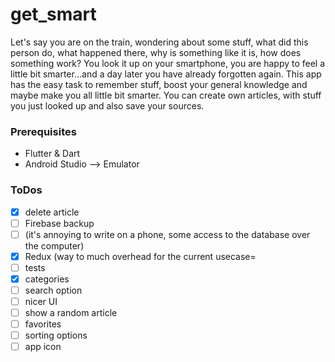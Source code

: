# get_smart

Let's say you are on the train, wondering about some stuff, what did this person do, what happened there, why is something like it is, how does something work? 
You look it up on your smartphone, you are happy to feel a little bit smarter...and a day later you have already forgotten again.
This app has the easy task to remember stuff, boost your general knowledge and maybe make you all little bit smarter. You can create own articles, with stuff you just looked up
and also save your sources. 

### Prerequisites

* Flutter & Dart
* Android Studio --> Emulator

### ToDos

- [x] delete article
- [ ] Firebase backup
- [ ] (it's annoying to write on a phone, some access to the database over the computer)
- [x] Redux (way to much overhead for the current usecase=
- [ ] tests
- [x] categories
- [ ] search option
- [ ] nicer UI
- [ ] show a random article
- [ ] favorites
- [ ] sorting options
- [ ] app icon

